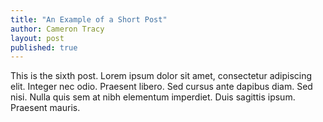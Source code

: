 ```yaml
---
title: "An Example of a Short Post"
author: Cameron Tracy
layout: post
published: true
---
```

This is the sixth post. Lorem ipsum dolor sit amet, consectetur adipiscing elit. Integer nec odio. Praesent libero. Sed cursus ante dapibus diam. Sed nisi. Nulla quis sem at nibh elementum imperdiet. Duis sagittis ipsum. Praesent mauris.